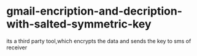 # gmail-encription-and-decription-with-salted-symmetric-key
its a third party tool,which encrypts the data and sends the key to sms of receiver

